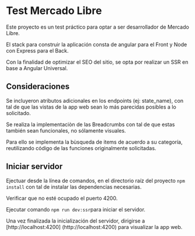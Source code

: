 # Test Mercado Libre

Este proyecto es un test práctico para optar a ser desarrollador de Mercado Libre. 

El stack para construir la aplicación consta de angular para el Front y Node con Express para el Back. 

Con la finalidad de optimizar el SEO del sitio, se opta por realizar un SSR en base a Angular Universal.


## Consideraciones
Se incluyeron atributos adicionales en los endpoints (ej: state_name), con tal de que las vistas de la app web sean lo más parecidas posibles a lo solicitado.

Se realiza la implementaciòn de las Breadcrumbs con tal de que estas también sean funcionales, no sólamente visuales. 

Para ello se implementa la bùsqueda de items de acuerdo a su categoría, reutilizando código de las funciones originalmente solicitadas. 

## Iniciar servidor
Ejectuar desde la línea de comandos, en el directorio raíz del proyecto `npm install` con tal de instalar las dependencias necesarias.

Verificar que no esté ocupado el puerto 4200. 

Ejecutar comando `npm run dev:ssr`para iniciar el servidor. 

Una vez finalizada la inicialización del servidor, dirigirse a [http://localhost:4200] (http://localhost:4200) para visualizar la app web.

